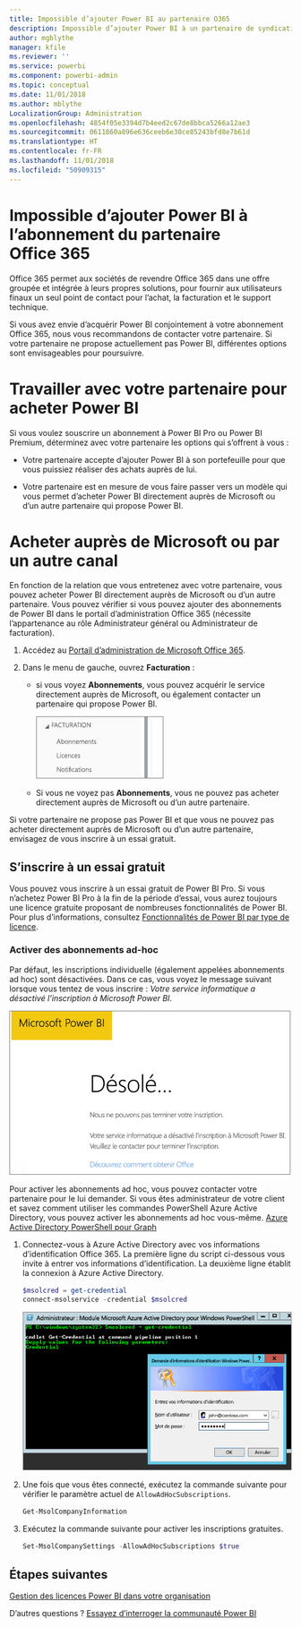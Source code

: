 ```yaml
---
title: Impossible d’ajouter Power BI au partenaire O365
description: Impossible d’ajouter Power BI à un partenaire de syndication Office 365. Le modèle syndiqué est un modèle d’achat utilisé par Office 365.
author: mgblythe
manager: kfile
ms.reviewer: ''
ms.service: powerbi
ms.component: powerbi-admin
ms.topic: conceptual
ms.date: 11/01/2018
ms.author: mblythe
LocalizationGroup: Administration
ms.openlocfilehash: 4854f05e3394d7b4eed2c67de8bbca5266a12ae3
ms.sourcegitcommit: 0611860a896e636ceeb6e30ce85243bfd8e7b61d
ms.translationtype: HT
ms.contentlocale: fr-FR
ms.lasthandoff: 11/01/2018
ms.locfileid: "50909315"
---
```

# <a name="unable-to-add-power-bi-to-office-365-partner-subscription"></a>Impossible d’ajouter Power BI à l’abonnement du partenaire Office 365

Office 365 permet aux sociétés de revendre Office 365 dans une offre groupée et intégrée à leurs propres solutions, pour fournir aux utilisateurs finaux un seul point de contact pour l’achat, la facturation et le support technique.

Si vous avez envie d’acquérir Power BI conjointement à votre abonnement Office 365, nous vous recommandons de contacter votre partenaire. Si votre partenaire ne propose actuellement pas Power BI, différentes options sont envisageables pour poursuivre.

# <a name="work-with-your-partner-to-purchase-power-bi"></a>Travailler avec votre partenaire pour acheter Power BI

Si vous voulez souscrire un abonnement à Power BI Pro ou Power BI Premium, déterminez avec votre partenaire les options qui s’offrent à vous :

* Votre partenaire accepte d’ajouter Power BI à son portefeuille pour que vous puissiez réaliser des achats auprès de lui.

* Votre partenaire est en mesure de vous faire passer vers un modèle qui vous permet d’acheter Power BI directement auprès de Microsoft ou d’un autre partenaire qui propose Power BI.

# <a name="purchase-from-microsoft-or-another-channel"></a>Acheter auprès de Microsoft ou par un autre canal

En fonction de la relation que vous entretenez avec votre partenaire, vous pouvez acheter Power BI directement auprès de Microsoft ou d’un autre partenaire. Vous pouvez vérifier si vous pouvez ajouter des abonnements de Power BI dans le portail d’administration Office 365 (nécessite l’appartenance au rôle Administrateur général ou Administrateur de facturation).

1. Accédez au [Portail d’administration de Microsoft Office 365](https://admin.microsoft.com/AdminPortal/Home#/homepage).

1. Dans le menu de gauche, ouvrez **Facturation** :

    * si vous voyez **Abonnements**, vous pouvez acquérir le service directement auprès de Microsoft, ou également contacter un partenaire qui propose Power BI.

        ![Facturation avec des abonnements](media/service-admin-syndication-partner/billingsub.png)

    * Si vous ne voyez pas **Abonnements**, vous ne pouvez pas acheter directement auprès de Microsoft ou d’un autre partenaire.

Si votre partenaire ne propose pas Power BI et que vous ne pouvez pas acheter directement auprès de Microsoft ou d’un autre partenaire, envisagez de vous inscrire à un essai gratuit.

## <a name="sign-up-for-a-free-trial"></a>S’inscrire à un essai gratuit

Vous pouvez vous inscrire à un essai gratuit de Power BI Pro. Si vous n’achetez Power BI Pro à la fin de la période d’essai, vous aurez toujours une licence gratuite proposant de nombreuses fonctionnalités de Power BI. Pour plus d’informations, consultez [Fonctionnalités de Power BI par type de licence](service-features-license-type.md).

### <a name="enable-ad-hoc-subscriptions"></a>Activer des abonnements ad-hoc

Par défaut, les inscriptions individuelle (également appelées abonnements ad hoc) sont désactivées. Dans ce cas, vous voyez le message suivant lorsque vous tentez de vous inscrire : *Votre service informatique a désactivé l’inscription à Microsoft Power BI*.

![Image Désolé](media/service-admin-syndication-partner/sorry.png)

Pour activer les abonnements ad hoc, vous pouvez contacter votre partenaire pour le lui demander. Si vous êtes administrateur de votre client et savez comment utiliser les commandes PowerShell Azure Active Directory, vous pouvez activer les abonnements ad hoc vous-même. [ Azure Active Directory PowerShell pour Graph](/powershell/azure/active-directory/install-adv2/)

1. Connectez-vous à Azure Active Directory avec vos informations d’identification Office 365. La première ligne du script ci-dessous vous invite à entrer vos informations d’identification. La deuxième ligne établit la connexion à Azure Active Directory.

    ```powershell
    $msolcred = get-credential
    connect-msolservice -credential $msolcred
    ```

    ![Entrez vos informations d’identification](media/service-admin-syndication-partner/aad-signin.png)

1. Une fois que vous êtes connecté, exécutez la commande suivante pour vérifier le paramètre actuel de `AllowAdHocSubscriptions`.

    ```powershell
    Get-MsolCompanyInformation
    ```

1. Exécutez la commande suivante pour activer les inscriptions gratuites.

    ```powershell
    Set-MsolCompanySettings -AllowAdHocSubscriptions $true
    ```

## <a name="next-steps"></a>Étapes suivantes

[Gestion des licences Power BI dans votre organisation](service-admin-licensing-organization.md)

D’autres questions ? [Essayez d’interroger la communauté Power BI](http://community.powerbi.com/)